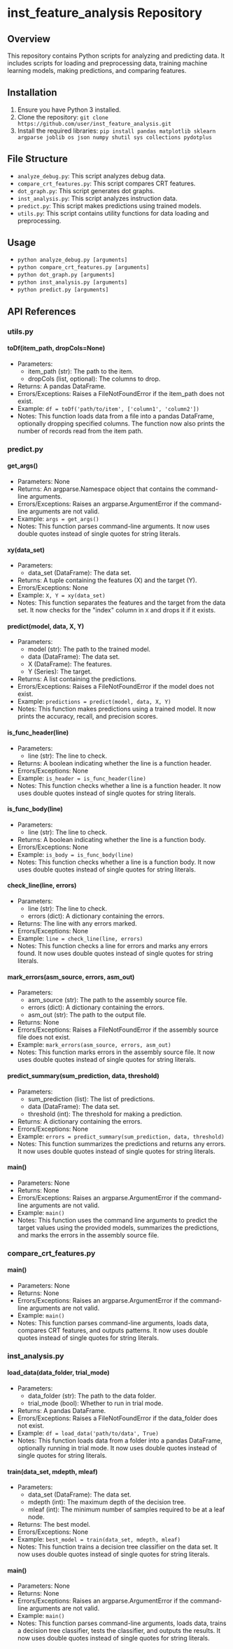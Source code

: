 # inst_feature_analysis Repository

## Overview

This repository contains Python scripts for analyzing and predicting data. It includes scripts for loading and preprocessing data, training machine learning models, making predictions, and comparing features.

## Installation

1. Ensure you have Python 3 installed.
2. Clone the repository: `git clone https://github.com/user/inst_feature_analysis.git`
3. Install the required libraries: `pip install pandas matplotlib sklearn argparse joblib os json numpy shutil sys collections pydotplus`

## File Structure

- `analyze_debug.py`: This script analyzes debug data.
- `compare_crt_features.py`: This script compares CRT features.
- `dot_graph.py`: This script generates dot graphs.
- `inst_analysis.py`: This script analyzes instruction data.
- `predict.py`: This script makes predictions using trained models.
- `utils.py`: This script contains utility functions for data loading and preprocessing.

## Usage

- `python analyze_debug.py [arguments]`
- `python compare_crt_features.py [arguments]`
- `python dot_graph.py [arguments]`
- `python inst_analysis.py [arguments]`
- `python predict.py [arguments]`

## API References

### utils.py

#### toDf(item_path, dropCols=None)

- Parameters:
  - item_path (str): The path to the item.
  - dropCols (list, optional): The columns to drop.
- Returns: A pandas DataFrame.
- Errors/Exceptions: Raises a FileNotFoundError if the item_path does not exist.
- Example: `df = toDf('path/to/item', ['column1', 'column2'])`
- Notes: This function loads data from a file into a pandas DataFrame, optionally dropping specified columns. The function now also prints the number of records read from the item path.

### predict.py

#### get_args()

- Parameters: None
- Returns: An argparse.Namespace object that contains the command-line arguments.
- Errors/Exceptions: Raises an argparse.ArgumentError if the command-line arguments are not valid.
- Example: `args = get_args()`
- Notes: This function parses command-line arguments. It now uses double quotes instead of single quotes for string literals.

#### xy(data_set)

- Parameters:
  - data_set (DataFrame): The data set.
- Returns: A tuple containing the features (X) and the target (Y).
- Errors/Exceptions: None
- Example: `X, Y = xy(data_set)`
- Notes: This function separates the features and the target from the data set. It now checks for the "index" column in `X` and drops it if it exists.

#### predict(model, data, X, Y)

- Parameters:
  - model (str): The path to the trained model.
  - data (DataFrame): The data set.
  - X (DataFrame): The features.
  - Y (Series): The target.
- Returns: A list containing the predictions.
- Errors/Exceptions: Raises a FileNotFoundError if the model does not exist.
- Example: `predictions = predict(model, data, X, Y)`
- Notes: This function makes predictions using a trained model. It now prints the accuracy, recall, and precision scores.

#### is_func_header(line)

- Parameters:
  - line (str): The line to check.
- Returns: A boolean indicating whether the line is a function header.
- Errors/Exceptions: None
- Example: `is_header = is_func_header(line)`
- Notes: This function checks whether a line is a function header. It now uses double quotes instead of single quotes for string literals.

#### is_func_body(line)

- Parameters:
  - line (str): The line to check.
- Returns: A boolean indicating whether the line is a function body.
- Errors/Exceptions: None
- Example: `is_body = is_func_body(line)`
- Notes: This function checks whether a line is a function body. It now uses double quotes instead of single quotes for string literals.

#### check_line(line, errors)

- Parameters:
  - line (str): The line to check.
  - errors (dict): A dictionary containing the errors.
- Returns: The line with any errors marked.
- Errors/Exceptions: None
- Example: `line = check_line(line, errors)`
- Notes: This function checks a line for errors and marks any errors found. It now uses double quotes instead of single quotes for string literals.

#### mark_errors(asm_source, errors, asm_out)

- Parameters:
  - asm_source (str): The path to the assembly source file.
  - errors (dict): A dictionary containing the errors.
  - asm_out (str): The path to the output file.
- Returns: None
- Errors/Exceptions: Raises a FileNotFoundError if the assembly source file does not exist.
- Example: `mark_errors(asm_source, errors, asm_out)`
- Notes: This function marks errors in the assembly source file. It now uses double quotes instead of single quotes for string literals.

#### predict_summary(sum_prediction, data, threshold)

- Parameters:
  - sum_prediction (list): The list of predictions.
  - data (DataFrame): The data set.
  - threshold (int): The threshold for making a prediction.
- Returns: A dictionary containing the errors.
- Errors/Exceptions: None
- Example: `errors = predict_summary(sum_prediction, data, threshold)`
- Notes: This function summarizes the predictions and returns any errors. It now uses double quotes instead of single quotes for string literals.

#### main()

- Parameters: None
- Returns: None
- Errors/Exceptions: Raises an argparse.ArgumentError if the command-line arguments are not valid.
- Example: `main()`
- Notes: This function uses the command line arguments to predict the target values using the provided models, summarizes the predictions, and marks the errors in the assembly source file.

### compare_crt_features.py

#### main()

- Parameters: None
- Returns: None
- Errors/Exceptions: Raises an argparse.ArgumentError if the command-line arguments are not valid.
- Example: `main()`
- Notes: This function parses command-line arguments, loads data, compares CRT features, and outputs patterns. It now uses double quotes instead of single quotes for string literals.

### inst_analysis.py

#### load_data(data_folder, trial_mode)

- Parameters:
  - data_folder (str): The path to the data folder.
  - trial_mode (bool): Whether to run in trial mode.
- Returns: A pandas DataFrame.
- Errors/Exceptions: Raises a FileNotFoundError if the data_folder does not exist.
- Example: `df = load_data('path/to/data', True)`
- Notes: This function loads data from a folder into a pandas DataFrame, optionally running in trial mode. It now uses double quotes instead of single quotes for string literals.

#### train(data_set, mdepth, mleaf)

- Parameters:
  - data_set (DataFrame): The data set.
  - mdepth (int): The maximum depth of the decision tree.
  - mleaf (int): The minimum number of samples required to be at a leaf node.
- Returns: The best model.
- Errors/Exceptions: None
- Example: `best_model = train(data_set, mdepth, mleaf)`
- Notes: This function trains a decision tree classifier on the data set. It now uses double quotes instead of single quotes for string literals.

#### main()

- Parameters: None
- Returns: None
- Errors/Exceptions: Raises an argparse.ArgumentError if the command-line arguments are not valid.
- Example: `main()`
- Notes: This function parses command-line arguments, loads data, trains a decision tree classifier, tests the classifier, and outputs the results. It now uses double quotes instead of single quotes for string literals.
